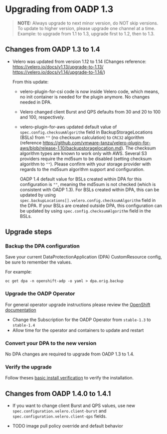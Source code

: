 # Upgrading from OADP 1.3

> **NOTE:** Always upgrade to next minor version, do NOT skip versions. To update to higher version, please upgrade one channel at a time. Example: to upgrade from 1.1 to 1.3, upgrade first to 1.2, then to 1.3.

## Changes from OADP 1.3 to 1.4

- Velero was updated from version 1.12 to 1.14 (Changes reference: https://velero.io/docs/v1.13/upgrade-to-1.13/ https://velero.io/docs/v1.14/upgrade-to-1.14/)

    From this update:

    - velero-plugin-for-csi code is now inside Velero code, which means, no init container is needed for the plugin anymore. No changes needed in DPA.

    - Velero changed client Burst and QPS defaults from 30 and 20 to 100 and 100, respectively.

    - velero-plugin-for-aws updated default value of `spec.config.checksumAlgorithm` field in BackupStorageLocations (BSLs) from `""` (no checksum calculation) to `CRC32` algorithm (reference https://github.com/vmware-tanzu/velero-plugin-for-aws/blob/release-1.10/backupstoragelocation.md). The checksum algorithm types are known to work only with AWS. Several S3 providers require the md5sum to be disabled (setting checksum algorithm to `""`). Please confirm with your storage provider with regards to the md5sum algorithm support and configuration.

        OADP 1.4 default value for BSLs created within DPA for this configuration is `""`, meaning the md5sum is not checked (which is consistent with OADP 1.3). For BSLs created within DPA, this can be updated by using `spec.backupLocations[].velero.config.checksumAlgorithm` field in the DPA. If your BSLs are created outside DPA, this configuration can be updated by using `spec.config.checksumAlgorithm` field in the BSLs.

## Upgrade steps

### Backup the DPA configuration

Save your current DataProtectionApplication (DPA) CustomResource config, be sure to remember the values.

For example:
```
oc get dpa -n openshift-adp -o yaml > dpa.orig.backup
```

### Upgrade the OADP Operator

For general operator upgrade instructions please review the [OpenShift documentation](https://docs.openshift.com/container-platform/4.13/operators/admin/olm-upgrading-operators.html)
* Change the Subscription for the OADP Operator from `stable-1.3` to `stable-1.4`
* Allow time for the operator and containers to update and restart

### Convert your DPA to the new version

No DPA changes are required to upgrade from OADP 1.3 to 1.4.

### Verify the upgrade

Follow theses [basic install verification](../docs/install_olm.md#verify-install) to verify the installation.

## Changes from OADP 1.4.0 to 1.4.1

- If you want to change client Burst and QPS values, use new `spec.configuration.velero.client-burst` and `spec.configuration.velero.client-qps` fields.

- TODO image pull policy override and default behavior